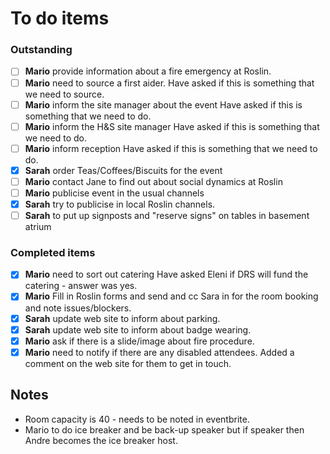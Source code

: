 # To do items

### Outstanding

- [ ] **Mario** provide information about a fire emergency at Roslin.
- [ ] **Mario** need to source a first aider.
  Have asked if this is something that we need to source.
- [ ] **Mario** inform the site manager about the event
  Have asked if this is something that we need to do.
- [ ] **Mario** inform the H&S site manager
  Have asked if this is something that we need to do.
- [ ] **Mario** inform reception
  Have asked if this is something that we need to do.
- [x] **Sarah** order Teas/Coffees/Biscuits for the event
- [ ] **Mario** contact Jane to find out about social dynamics at Roslin
- [ ] **Mario** publicise event in the usual channels
- [x] **Sarah** try to publicise in local Roslin channels.
- [ ] **Sarah** to put up signposts and "reserve signs" on tables in basement atrium

### Completed items
- [x] **Mario** need to sort out catering
  Have asked Eleni if DRS will fund the catering - answer was yes.
- [x] **Mario** Fill in Roslin forms and send and cc Sara in for the room booking and note issues/blockers.
- [x] **Sarah** update web site to inform about parking.
- [x] **Sarah** update web site to inform about badge wearing.
- [x]  **Mario** ask if there is a slide/image about fire procedure.
- [x] **Mario** need to notify if there are any disabled attendees.
  Added a comment on the web site for them to get in touch.

## Notes

* Room capacity is 40 - needs to be noted in eventbrite.
* Mario to do ice breaker and be back-up speaker but if speaker then Andre becomes the ice breaker host.
